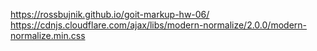 https://rossbujnik.github.io/goit-markup-hw-06/
https://cdnjs.cloudflare.com/ajax/libs/modern-normalize/2.0.0/modern-normalize.min.css
